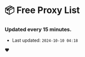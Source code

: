 # :package: Free Proxy List
### Updated every 15 minutes.

- Last updated: `2024-10-10 04:18`

:heart:
